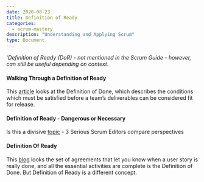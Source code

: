 ```yaml
---
date: 2020-08-23
title: Definition of Ready
categories:
  - scrum-mastery
description: "Understanding and Applying Scrum"
type: Document
---
```

'_Definition of Ready (DoR) - not mentioned in the Scrum Guide - however, can still be useful depending on context_.

#### Walking Through a Definition of Ready
This [article](https://www.scrum.org/resources/blog/walking-through-definition-ready) looks at the Definition of Done, which describes the conditions which must be satisfied before a team’s deliverables can be considered fit for release.

#### Definition of Ready - Dangerous or Necessary
Is this a divisive [topic](https://medium.com/serious-scrum/definition-of-ready-dangerous-or-necessary-891e586efd0d) - 3 Serious Scrum Editors compare perspectives

#### Definition Of Ready
This [blog](https://www.knowledgehut.com/tutorials/scrum-tutorial/definition-of-ready) looks the set of agreements that let you know when a user story is really done, and all the essential activities are complete is the Definition of Done. But Definition of Ready is a different concept.
